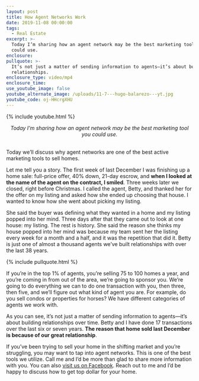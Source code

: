 ```yaml
---
layout: post
title: How Agent Networks Work
date: 2019-11-08 00:00:00
tags:
  - Real Estate
excerpt: >-
  Today I’m sharing how an agent network may be the best marketing tool you
  could use.
enclosure:
pullquote: >-
  It’s not just a matter of sending information to agents—it’s about building
  relationships.
enclosure_type: video/mp4
enclosure_time:
use_youtube_image: false
youtube_alternate_image: /uploads/11-7---hugo-balarezo---yt.jpg
youtube_code: oj-HHcrgXHU
---
```


{% include youtube.html %}

<center><em>Today I’m sharing how an agent network may be the best marketing tool you could use.</em></center>

<br>Today we’ll discuss why agent networks are one of the best active marketing tools to sell homes.

Let me tell you a story. The first week of last December I was finishing up a home sale: full-price offer, 40% down, 21-day escrow, and **when I looked at the name of the agent on the contract, I smiled**. Three weeks later we closed, right before Christmas. I called the agent, Betty, and thanked her for the offer on my listing and asked how she ended up choosing that house. I wanted to know how she went about picking my listing.

She said the buyer was defining what they wanted in a home and my listing popped into her mind. Three days after that they came out to look at one house: my listing. The rest is history. She said the reason she thinks my house popped into her mind was because my team sent her the listing every week for a month and a half, and it was the repetition that did it. Betty is just one of almost a thousand agents we’ve built relationships with over the last 38 years.

{% include pullquote.html %}

If you’re in the top 1% of agents, you’re selling 75 to 100 homes a year, and you’re coming in from out of the area, we’re going to sponsor you. We’re going to do everything we can to do one transaction with you, then three, then five, and we’ll figure out what kind of agent you are. For example, do you sell condos or properties for horses? We have different categories of agents we work with.

As you can see, it’s not just a matter of sending information to agents—it’s about building relationships over time. Betty and I have done 17 transactions over the last six or seven years. **The reason that home sold last December is because of our great relationship**.

If you’ve been trying to sell your home in the shifting market and you’re struggling, you may want to tap into agent networks. This is one of the best tools we utilize. Call me and I’d be more than glad to share more information with you. You can also <u><a target="_blank" href="https://www.facebook.com/Hugo-and-Sheri-Homes-Lifestyle-349484869229602">visit us on Facebook</a></u>. Reach out to me and I’d be happy to discuss how to get top dollar for your home.